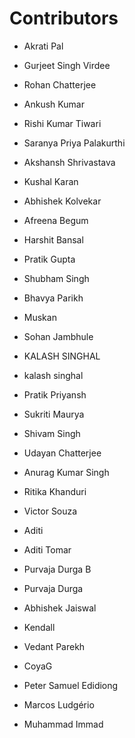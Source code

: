 # Contributors
* Akrati Pal
* Gurjeet Singh Virdee
* Rohan Chatterjee
* Ankush Kumar
* Rishi Kumar Tiwari
* Saranya Priya Palakurthi
* Akshansh Shrivastava
* Kushal Karan
* Abhishek Kolvekar
* Afreena Begum
* Harshit Bansal
* Pratik Gupta
* Shubham Singh 
* Bhavya Parikh
* Muskan
* Sohan Jambhule
* KALASH SINGHAL
* kalash singhal
* Pratik Priyansh
* Sukriti Maurya
* Shivam Singh
* Udayan Chatterjee
* Anurag Kumar Singh
* Ritika Khanduri
* Victor Souza
* Aditi
* Aditi Tomar
* Purvaja Durga B
* Purvaja Durga
* Abhishek Jaiswal
* Kendall
* Vedant Parekh
* CoyaG

* Peter Samuel Edidiong
* Marcos Ludgério
* Muhammad Immad


